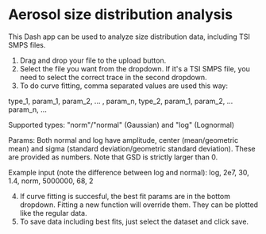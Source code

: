 # Aerosol size distribution analysis

This Dash app can be used to analyze size distribution data, including TSI SMPS files.

1. Drag and drop your file to the upload button.
2. Select the file you want from the dropdown. If it's a TSI SMPS file, you need to select the correct trace in the second dropdown.
3. To do curve fitting, comma separated values are used this way:

type_1, param_1, param_2, ... , param_n, type_2, param_1, param_2, ... param_n, ...

Supported types: "norm"/"normal" (Gaussian) and "log" (Lognormal)

Params: Both normal and log have amplitude, center (mean/geometric mean) and sigma (standard deviation/geometric standard deviation). These are provided as numbers. Note that GSD is strictly larger than 0.

Example input (note the difference between log and normal): log, 2e7, 30, 1.4, norm, 5000000, 68, 2

4. If curve fitting is succesful, the best fit params are in the bottom dropdown. Fitting a new function will override them. They can be plotted like the regular data.
5. To save data including best fits, just select the dataset and click save.
